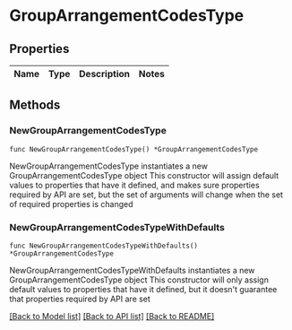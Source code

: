 # GroupArrangementCodesType

## Properties

Name | Type | Description | Notes
------------ | ------------- | ------------- | -------------

## Methods

### NewGroupArrangementCodesType

`func NewGroupArrangementCodesType() *GroupArrangementCodesType`

NewGroupArrangementCodesType instantiates a new GroupArrangementCodesType object
This constructor will assign default values to properties that have it defined,
and makes sure properties required by API are set, but the set of arguments
will change when the set of required properties is changed

### NewGroupArrangementCodesTypeWithDefaults

`func NewGroupArrangementCodesTypeWithDefaults() *GroupArrangementCodesType`

NewGroupArrangementCodesTypeWithDefaults instantiates a new GroupArrangementCodesType object
This constructor will only assign default values to properties that have it defined,
but it doesn't guarantee that properties required by API are set


[[Back to Model list]](../README.md#documentation-for-models) [[Back to API list]](../README.md#documentation-for-api-endpoints) [[Back to README]](../README.md)


